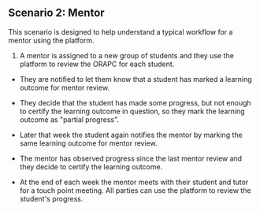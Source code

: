 ## Scenario 2: Mentor

This scenario is designed to help understand a typical workflow for a mentor using the platform.

1. A mentor is assigned to a new group of students and they use the platform to review the ORAPC for each student.

* They are notified to let them know that a student has marked a learning outcome for mentor review.

* They decide that the student has made some progress, but not enough to certify the learning outcome in question, so they mark the learning outcome as "partial progress".

* Later that week the student again notifies the mentor by marking the same learning outcome for mentor review.

* The mentor has observed progress since the last mentor review and they decide to certify the learning outcome.

* At the end of each week the mentor meets with their student and tutor for a touch point meeting. All parties can use the platform to review the student's progress.
